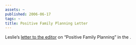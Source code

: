 ```yaml
---
assets: ~
published: 2006-06-17
tags: ~
title: Positive Family Planning Letter
---
```

Leslie’s [letter to the
editor](/articles/2006-06-17/MJA-letter-2006-06-17.pdf) on “Positive
Family Planning” in the .